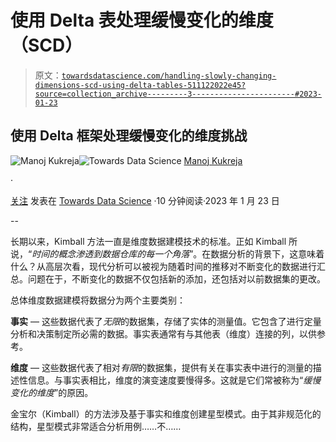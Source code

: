 # 使用 Delta 表处理缓慢变化的维度（SCD）

> 原文：[`towardsdatascience.com/handling-slowly-changing-dimensions-scd-using-delta-tables-511122022e45?source=collection_archive---------3-----------------------#2023-01-23`](https://towardsdatascience.com/handling-slowly-changing-dimensions-scd-using-delta-tables-511122022e45?source=collection_archive---------3-----------------------#2023-01-23)

## 使用 Delta 框架处理缓慢变化的维度挑战

[](https://mkukreja1.medium.com/?source=post_page-----511122022e45--------------------------------)![Manoj Kukreja](https://mkukreja1.medium.com/?source=post_page-----511122022e45--------------------------------)[](https://towardsdatascience.com/?source=post_page-----511122022e45--------------------------------)![Towards Data Science](https://towardsdatascience.com/?source=post_page-----511122022e45--------------------------------) [Manoj Kukreja](https://mkukreja1.medium.com/?source=post_page-----511122022e45--------------------------------)

·

[关注](https://medium.com/m/signin?actionUrl=https%3A%2F%2Fmedium.com%2F_%2Fsubscribe%2Fuser%2F4076fc16cb6a&operation=register&redirect=https%3A%2F%2Ftowardsdatascience.com%2Fhandling-slowly-changing-dimensions-scd-using-delta-tables-511122022e45&user=Manoj+Kukreja&userId=4076fc16cb6a&source=post_page-4076fc16cb6a----511122022e45---------------------post_header-----------) 发表在 [Towards Data Science](https://towardsdatascience.com/?source=post_page-----511122022e45--------------------------------) ·10 分钟阅读·2023 年 1 月 23 日[](https://medium.com/m/signin?actionUrl=https%3A%2F%2Fmedium.com%2F_%2Fvote%2Ftowards-data-science%2F511122022e45&operation=register&redirect=https%3A%2F%2Ftowardsdatascience.com%2Fhandling-slowly-changing-dimensions-scd-using-delta-tables-511122022e45&user=Manoj+Kukreja&userId=4076fc16cb6a&source=-----511122022e45---------------------clap_footer-----------)

--

[](https://medium.com/m/signin?actionUrl=https%3A%2F%2Fmedium.com%2F_%2Fbookmark%2Fp%2F511122022e45&operation=register&redirect=https%3A%2F%2Ftowardsdatascience.com%2Fhandling-slowly-changing-dimensions-scd-using-delta-tables-511122022e45&source=-----511122022e45---------------------bookmark_footer-----------)

长期以来，Kimball 方法一直是维度数据建模技术的标准。正如 Kimball 所说，“*时间的概念渗透到数据仓库的每一个角落*”。在数据分析的背景下，这意味着什么？从高层次看，现代分析可以被视为随着时间的推移对不断变化的数据进行汇总。问题在于，不断变化的数据不仅包括新的添加，还包括对以前数据集的更改。

总体维度数据建模将数据分为两个主要类别：

**事实** — 这些数据代表了*无限*的数据集，存储了实体的测量值。它包含了进行定量分析和决策制定所必需的数据。事实表通常有与其他表（维度）连接的列，以供参考。

**维度** — 这些数据代表了相对*有限*的数据集，提供有关在事实表中进行的测量的描述性信息。与事实表相比，维度的演变速度要慢得多。这就是它们常被称为“*缓慢变化的维度*”的原因。

金宝尔（Kimball）的方法涉及基于事实和维度创建星型模式。由于其非规范化的结构，星型模式非常适合分析用例……不……
